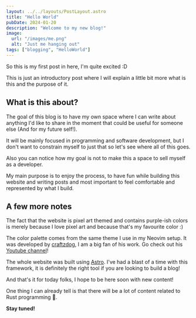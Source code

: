 ```yaml
---
layout: ../../layouts/PostLayout.astro
title: "Hello World"
pubDate: 2024-01-20
description: "Welcome to my new blog!"
image:
  url: "/images/me.png"
  alt: "Just me hanging out"
tags: ["blogging", "HelloWorld"]
---
```


So this is my first post in here, I'm quite excited :D

This is just an introductory post where I will explain a little bit more
what is this and the purpose of it.

## What is this about?

The goal of this blog is to have my own space where I can write about anything
I'd like to share in the moment that could be useful for
someone else (And for my future self!).

It will be mainly focused in programming and software development,
but I don't want to constrain myself to just that
so let's see where all of this goes.

Also you can notice how my goal is not to make this a space to sell myself as a developer.

My main purpose is to enjoy the process, to have fun while
building this website and writing posts and most important to feel
comfortable and represented by what I build.

## A few more notes

The fact that the website is pixel art themed and contains purple-ish colors
is merely because I love pixel art and because that's my favourite color :)

The color palette comes from the same theme I use in my Neovim setup.
It was developed by [craftzdog](https://www.craftz.dog/),
I am a big fan of his work. Go check out his [Youtube channel](https://www.youtube.com/devaslife)!

The whole website was built using [Astro](https://astro.build/).
I've had a blast of a time with this framework,
it is definitely the right tool if you are looking to build a blog!

And that's it for today folks, I hope to be here soon with new content!

One thing I can already tell is that there will
be a lot of content related to Rust programming 🦀.

**Stay tuned!**
